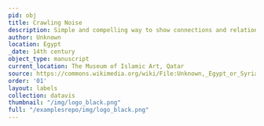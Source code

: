 ```yaml
---
pid: obj
title: Crawling Noise
description: Simple and compelling way to show connections and relationships within a community of individuals.
author: Unknown
location: Egypt
_date: 14th century
object_type: manuscript
current_location: The Museum of Islamic Art, Qatar
source: https://commons.wikimedia.org/wiki/File:Unknown,_Egypt_or_Syria,_14th_Century_-_Sulwan_Al-Muta%27a_-_Google_Art_Project.jpg
order: '01'
layout: labels
collection: datavis
thumbnail: "/img/logo_black.png"
full: "/examplesrepo/img/logo_black.png"
---
```


